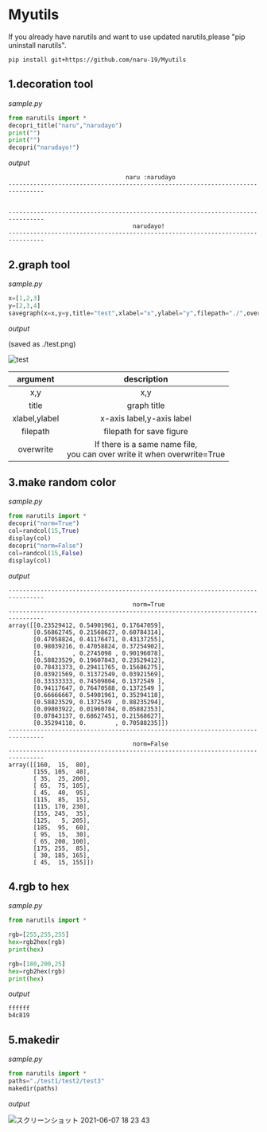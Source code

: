 # Myutils

If you already have narutils and want to use updated narutils,please "pip uninstall narutils".

```
pip install git+https://github.com/naru-19/Myutils
```


## 1.decoration tool





*sample.py*

```python
from narutils import *
decopri_title("naru","narudayo")
print("")
print("")
decopri("narudayo!")
```

*output*

```
                                 naru :narudayo                                 
--------------------------------------------------------------------------------


--------------------------------------------------------------------------------
                                   narudayo!                                   
--------------------------------------------------------------------------------
```

## 2.graph tool
*sample.py*

```python
x=[1,2,3]
y=[2,3,4]
savegraph(x=x,y=y,title="test",xlabel="x",ylabel="y",filepath="./",overwrite=False)
```

*output*

(saved as ./test.png)



![test](https://user-images.githubusercontent.com/61283753/119245185-2c7e9c80-bbb2-11eb-8686-8b0d8c484dbd.png)



|   argument    |                         description                          |
| :-----------: | :----------------------------------------------------------: |
|      x,y      |                             x,y                              |
|     title     |                         graph title                          |
| xlabel,ylabel |                  x-axis label,y-axis label                   |
|   filepath    |                   filepath for save figure                   |
|   overwrite   | If there is a same name file,<br> you can over write it when overwrite=True |


## 3.make random color

*sample.py*
```python
from narutils import *
decopri("norm=True")
col=randcol(15,True)
display(col)
decopri("norm=False")
col=randcol(15,False)
display(col)
```

*output*

```
--------------------------------------------------------------------------------
                                   norm=True                                   
--------------------------------------------------------------------------------
array([[0.23529412, 0.54901961, 0.17647059],
       [0.56862745, 0.21568627, 0.60784314],
       [0.47058824, 0.41176471, 0.43137255],
       [0.98039216, 0.47058824, 0.37254902],
       [1.        , 0.2745098 , 0.90196078],
       [0.58823529, 0.19607843, 0.23529412],
       [0.78431373, 0.29411765, 0.15686275],
       [0.03921569, 0.31372549, 0.03921569],
       [0.33333333, 0.74509804, 0.1372549 ],
       [0.94117647, 0.76470588, 0.1372549 ],
       [0.66666667, 0.54901961, 0.35294118],
       [0.58823529, 0.1372549 , 0.88235294],
       [0.09803922, 0.01960784, 0.05882353],
       [0.07843137, 0.68627451, 0.21568627],
       [0.35294118, 0.        , 0.70588235]])
--------------------------------------------------------------------------------
                                   norm=False                                   
--------------------------------------------------------------------------------
array([[160,  15,  80],
       [155, 105,  40],
       [ 35,  25, 200],
       [ 65,  75, 105],
       [ 45,  40,  95],
       [115,  85,  15],
       [115, 170, 230],
       [155, 245,  35],
       [125,   5, 205],
       [185,  95,  60],
       [ 95,  15,  30],
       [ 65, 200, 100],
       [175, 255,  85],
       [ 30, 185, 165],
       [ 45,  15, 155]])
```


## 4.rgb to hex

*sample.py*
```python
from narutils import *

rgb=[255,255,255]
hex=rgb2hex(rgb)
print(hex)

rgb=[180,200,25]
hex=rgb2hex(rgb)
print(hex)

```

*output*

```
ffffff
b4c819
```

## 5.makedir

*sample.py*
```python
from narutils import *
paths="./test1/test2/test3"
makedir(paths)
```
*output*

![スクリーンショット 2021-06-07 18 23 43](https://user-images.githubusercontent.com/61283753/120993109-32819980-c7be-11eb-9892-4c0ac44cf2b4.png)




